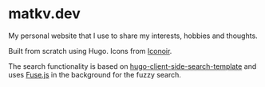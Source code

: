 # matkv.dev

My personal website that I use to share my interests, hobbies and thoughts.

Built from scratch using Hugo. Icons from [Iconoir](https://iconoir.com/).

The search functionality is based on [hugo-client-side-search-template](https://github.com/zwbetz-gh/hugo-client-side-search-template) and uses [Fuse.js](https://fusejs.io/) in the background for the fuzzy search.